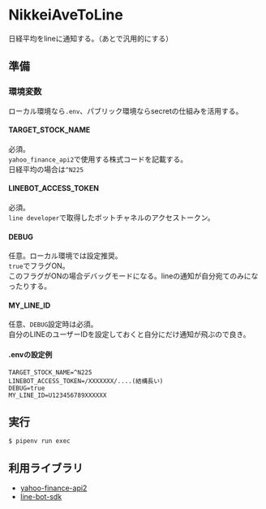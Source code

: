 # NikkeiAveToLine

日経平均をlineに通知する。（あとで汎用的にする）

## 準備

### 環境変数

ローカル環境なら`.env`、パブリック環境ならsecretの仕組みを活用する。

#### TARGET_STOCK_NAME

必須。  
`yahoo_finance_api2`で使用する株式コードを記載する。  
日経平均の場合は`^N225`

#### LINEBOT_ACCESS_TOKEN

必須。  
`line developer`で取得したボットチャネルのアクセストークン。  

#### DEBUG

任意。ローカル環境では設定推奨。  
`true`でフラグON。  
このフラグがONの場合デバッグモードになる。lineの通知が自分宛てのみになったりする。

#### MY_LINE_ID

任意、`DEBUG`設定時は必須。  
自分のLINEのユーザーIDを設定しておくと自分にだけ通知が飛ぶので良き。  

#### .envの設定例

```
TARGET_STOCK_NAME=^N225
LINEBOT_ACCESS_TOKEN=/XXXXXXX/....(結構長い)
DEBUG=true
MY_LINE_ID=U123456789XXXXXX
```

## 実行

`$ pipenv run exec`

## 利用ライブラリ

- [yahoo-finance-api2](https://github.com/pkout/yahoo_finance_api2)
- [line-bot-sdk](https://github.com/line/line-bot-sdk-python)